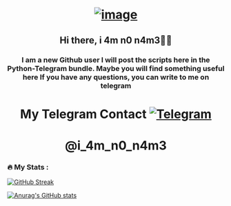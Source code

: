 <h1 align="center"><a href="https://ibb.co/4f1Ls1X"><img src="https://i.ibb.co/pPhTWhM/image.png" alt="image" border="0"></a>
<h2 align="center">Hi there, i 4m n0 n4m3🤜🤛</a> 
<h3 align="center">
I am a new Github user
I will post the scripts here in the Python-Telegram bundle.
Maybe you will find something useful here
If you have any questions, you can write to me on telegram</h3>
<h1 align="center"> My Telegram Contact
<a href='https://t.me/i_4m_n0_n4m3' ><img src='https://svgshare.com/i/g8S.svg' title='Telegram' /></a>
<h1 align="center">
@i_4m_n0_n4m3

### :fire: My Stats :
[![GitHub Streak](https://github-readme-streak-stats.herokuapp.com/?user=i-4m-n0-n4m3&theme=dark)](https://git.io/streak-stats)

[![Anurag's GitHub stats](https://github-readme-stats.vercel.app/api?username=i-4m-n0-n4m3&theme=dark)](https://github.com/anuraghazra/github-readme-stats)
